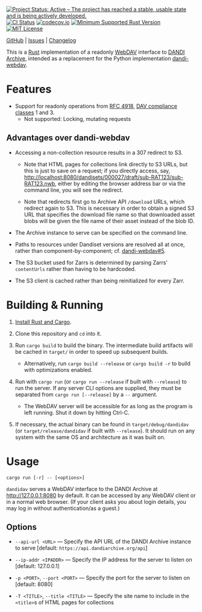 [![Project Status: Active – The project has reached a stable, usable state and is being actively developed.](https://www.repostatus.org/badges/latest/active.svg)](https://www.repostatus.org/#active)
[![CI Status](https://github.com/dandi/dandidav/actions/workflows/test.yml/badge.svg)](https://github.com/dandi/dandidav/actions/workflows/test.yml)
[![codecov.io](https://codecov.io/gh/dandi/dandidav/branch/main/graph/badge.svg)](https://codecov.io/gh/dandi/dandidav)
[![Minimum Supported Rust Version](https://img.shields.io/badge/MSRV-1.70-orange)](https://www.rust-lang.org)
[![MIT License](https://img.shields.io/github/license/dandi/dandidav.svg)](https://opensource.org/licenses/MIT)

[GitHub](https://github.com/dandi/dandidav) | [Issues](https://github.com/dandi/dandidav/issues) | [Changelog](https://github.com/dandi/dandidav/blob/main/CHANGELOG.md)

This is a [Rust](https://www.rust-lang.org) implementation of a readonly
[WebDAV](https://webdav.org) interface to [DANDI
Archive](https://dandiarchive.org), intended as a replacement for the Python
implementation [dandi-webdav](https://github.com/dandi/dandi-webdav).

Features
========

- Support for readonly operations from [RFC
  4918](http://www.webdav.org/specs/rfc4918.html), [DAV compliance
  classes](http://www.webdav.org/specs/rfc4918.html#dav.compliance.classes) 1
  and 3.
    - Not supported: Locking, mutating requests

Advantages over dandi-webdav
----------------------------

- Accessing a non-collection resource results in a 307 redirect to S3.

    - Note that HTML pages for collections link directly to S3 URLs, but this
      is just to save on a request; if you directly access, say,
      <http://localhost:8080/dandisets/000027/draft/sub-RAT123/sub-RAT123.nwb>,
      either by editing the browser address bar or via the command line, you
      will see the redirect.

    - Note that redirects first go to Archive API `/download` URLs, which
      redirect again to S3.  This is necessary in order to obtain a signed S3
      URL that specifies the download file name so that downloaded asset blobs
      will be given the file name of their asset instead of the blob ID.

- The Archive instance to serve can be specified on the command line.

- Paths to resources under Dandiset versions are resolved all at once, rather
  than component-by-component; cf.
  [dandi-webdav#5](https://github.com/dandi/dandi-webdav/issues/5).

- The S3 bucket used for Zarrs is determined by parsing Zarrs' `contentUrls`
  rather than having to be hardcoded.

- The S3 client is cached rather than being reinitialized for every Zarr.


Building & Running
==================

1. [Install Rust and Cargo](https://www.rust-lang.org/tools/install).

2. Clone this repository and `cd` into it.

3. Run `cargo build` to build the binary.  The intermediate build artifacts
   will be cached in `target/` in order to speed up subsequent builds.

    - Alternatively, run `cargo build --release` or `cargo build -r` to build
      with optimizations enabled.

4. Run with `cargo run` (or `cargo run --release` if built with `--release`) to
   run the server.  If any server CLI options are supplied, they must be
   separated from `cargo run [--release]` by a `--` argument.

    - The WebDAV server will be accessible for as long as the program is left
      running.  Shut it down by hitting Ctrl-C.

5. If necessary, the actual binary can be found in `target/debug/dandidav` (or
   `target/release/dandidav` if built with `--release`).  It should run on any
   system with the same OS and architecture as it was built on.


Usage
=====

    cargo run [-r] -- [<options>]

`dandidav` serves a WebDAV interface to the DANDI Archive at
http://127.0.0.1:8080 by default.  It can be accessed by any WebDAV client or
in a normal web browser.  (If your client asks you about login details, you may
log in without authentication/as a guest.)

Options
-------

- `--api-url <URL>` — Specify the API URL of the DANDI Archive instance to
  serve [default: `https://api.dandiarchive.org/api`]

- `--ip-addr <IPADDR>` — Specify the IP address for the server to listen on
  [default: 127.0.0.1]

- `-p <PORT>`, `--port <PORT>` — Specify the port for the server to listen on
  [default: 8080]

- `-T <TITLE>`, `--title <TITLE>` — Specify the site name to include in the
  `<title>`s of HTML pages for collections
